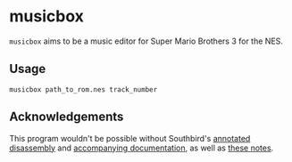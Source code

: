 # musicbox

`musicbox` aims to be a music editor for Super Mario Brothers 3 for the NES.

## Usage

```
musicbox path_to_rom.nes track_number
```

## Acknowledgements

This program wouldn't be possible without Southbird's [annotated disassembly](https://github.com/captainsouthbird/smb3) and [accompanying documentation](https://sonicepoch.com/sm3mix/disassembly.html), as well as [these notes](http://klikechange.free.fr/romhack/smb3music/).
